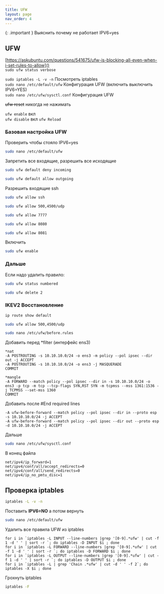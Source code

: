 ```yaml
---
title: UFW
layout: page
nav_order: 4
---
```

{: .important }
Выяснить почему не работает IPV6=yes  

## UFW
[https://askubuntu.com/questions/541675/ufw-is-blocking-all-even-when-i-set-rules-to-allow]()  
`sudo ufw status verbose`  

`sudo iptables -L -v -n` Посмотреть iptables  
`sudo nano /etc/default/ufw` Конфигурация UFW (включить выключить IPV6=YES)  
`sudo nano /etc/ufw/sysctl.conf` Конфигурация UFW  

~~ufw reset~~ никогда не нажимать

`ufw enable` вкл  
`ufw disable` вкл 
`ufw Reload` 

### Базовая настройка UFW
Проверить чтобы стояло IPV6=yes  
```bash
sudo nano /etc/default/ufw
```

Запретить все входящие, разрешить все исходящие  
```bash
sudo ufw default deny incoming
```
```bash
sudo ufw default allow outgoing
```
Разрешить входящие ssh  
```bash
sudo ufw allow ssh
```
```bash
sudo ufw allow 500,4500/udp
```
```bash
sudo ufw allow 7777
```
```bash
sudo ufw allow 8080
```
```bash
sudo ufw allow 8081
```
Включить  
```bash
sudo ufw enable
```
### Дальше
Если надо удалить правило:
```bash
sudo ufw status numbered
```
```bash
sudo ufw delete 2
```
### IKEV2 Восстановление
```bash
ip route show default
```

```bash
sudo ufw allow 500,4500/udp
```
```bash
sudo nano /etc/ufw/before.rules
```  
Добавить перед *filter (интерфейс ens3)  
```
*nat
-A POSTROUTING -s 10.10.10.0/24 -o ens3 -m policy --pol ipsec --dir out -j ACCEPT
-A POSTROUTING -s 10.10.10.0/24 -o ens3 -j MASQUERADE
COMMIT

*mangle
-A FORWARD --match policy --pol ipsec --dir in -s 10.10.10.0/24 -o ens3 -p tcp -m tcp --tcp-flags SYN,RST SYN -m tcpmss --mss 1361:1536 -j TCPMSS --set-mss 1360
COMMIT
```
Добавить после #End required lines
```
-A ufw-before-forward --match policy --pol ipsec --dir in --proto esp -s 10.10.10.0/24 -j ACCEPT
-A ufw-before-forward --match policy --pol ipsec --dir out --proto esp -d 10.10.10.0/24 -j ACCEPT
```
Дальше
```bash
sudo nano /etc/ufw/sysctl.conf
```
В конец файла  
```
net/ipv4/ip_forward=1
net/ipv4/conf/all/accept_redirects=0
net/ipv4/conf/all/send_redirects=0
net/ipv4/ip_no_pmtu_disc=1
```
## Проверка iptables
```bash
iptables -L -v -n
```

Поставить **IPV6=NO** а потом вернуть
```bash
sudo nano /etc/default/ufw
```


Удалить все правила UFW из iptables
```
for i in `iptables -L INPUT --line-numbers |grep '[0-9].*ufw' | cut -f 1 -d ' ' | sort -r `; do iptables -D INPUT $i ; done
for i in `iptables -L FORWARD --line-numbers |grep '[0-9].*ufw' | cut -f 1 -d ' ' | sort -r `; do iptables -D FORWARD $i ; done
for i in `iptables -L OUTPUT --line-numbers |grep '[0-9].*ufw' | cut -f 1 -d ' ' | sort -r `; do iptables -D OUTPUT $i ; done
for i in `iptables -L | grep 'Chain .*ufw' | cut -d ' ' -f 2`; do iptables -X $i ; done
```

Грохнуть iptables
```bash
iptables -F
```